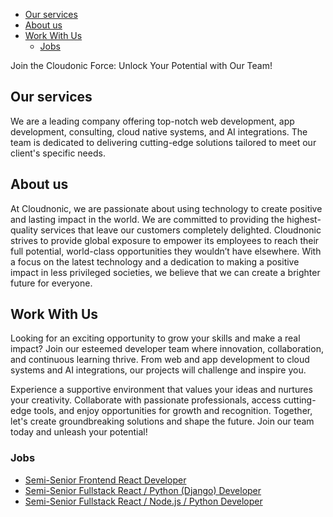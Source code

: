 - [Our services](#our-services)
- [About us](#about-us)
- [Work With Us](#work-with-us)
  - [Jobs](#jobs)

Join the Cloudonic Force: Unlock Your Potential with Our Team!

## Our services

We are a leading company offering top-notch web development, app development, consulting, cloud native systems, and AI integrations. The team is dedicated to delivering cutting-edge solutions tailored to meet our client's specific needs.

## About us

At Cloudnonic, we are passionate about using technology to create positive and lasting impact in the world. We are committed to providing the highest-quality services that leave our customers completely delighted.
Cloudnonic strives to provide global exposure to empower its employees to reach their full potential, world-class opportunities they wouldn’t have elsewhere.
With a focus on the latest technology and a dedication to making a positive impact in less privileged societies, we believe that we can create a brighter future for everyone.

## Work With Us

Looking for an exciting opportunity to grow your skills and make a real impact? Join our esteemed developer team where innovation, collaboration, and continuous learning thrive. From web and app development to cloud systems and AI integrations, our projects will challenge and inspire you.

Experience a supportive environment that values your ideas and nurtures your creativity. Collaborate with passionate professionals, access cutting-edge tools, and enjoy opportunities for growth and recognition. Together, let's create groundbreaking solutions and shape the future. Join our team today and unleash your potential!

### Jobs

- [Semi-Senior Frontend React Developer](https://github.com/cloudnonic/careers/jobs/semi-senior-frontend-react-developer.md)
- [Semi-Senior Fullstack React / Python (Django) Developer](https://github.com/cloudnonic/careers/jobs/semi-senior-fullstack-react-django.md)
- [Semi-Senior Fullstack React / Node.js / Python Developer](https://github.com/cloudnonic/careers/jobs/semi-senior-fullstack-react-nodejs.md)
